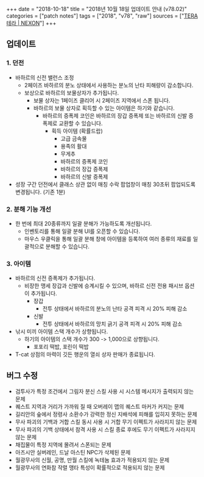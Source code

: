 +++
date = "2018-10-18"
title = "2018년 10월 18일 업데이트 안내 (v78.02)"
categories = ["patch notes"]
tags = ["2018", "v78", "raw"]
sources = ["[TERA 테라 | NEXON](http://tera.nexon.com/news/update/view.aspx?n4articlesn=360)"]
+++

## 업데이트

### **1.** 던전
- 바하르의 신전 밸런스 조정
  - 2페이즈 바하르의 분노 상태에서 사용하는 분노의 난타 피해량이 감소합니다.
  - 보상으로 바하르의 보물상자가 추가됩니다.
    - 보물 상자는 1페이즈 클리어 시 2페이즈 지역에서 스폰 됩니다.
    - 바하르의 보물 상자로 획득할 수 있는 아이템은 하기와 같습니다.
      - 바하르의 증폭제 코인은 바하르의 장갑 증폭제 또는 바하르의 신발 증폭제로 교환할 수 있습니다.
        - 획득 아이템 (확률드랍)
          - 고급 금속물
          - 용족의 활대
          - 무게추
          - 바하르의 증폭제 코인
          - 바하르의 장갑 증폭제
          - 바하르의 신발 증폭제
- 성장 구간 던전에서 클래스 상관 없이 매칭 수락 팝업창이 매칭 30초뒤 팝업되도록 변경됩니다. (기존 1분)

### **2.** 분해 기능 개선
- 한 번에 최대 20종류까지 일괄 분해가 가능하도록 개선됩니다.
  - 인벤토리를 통해 일괄 분해 UI를 오픈할 수 있습니다.
  - 마우스 우클릭을 통해 일괄 분해 창에 아이템을 등록하여 여러 종류의 재료를 일괄적으로 분해할 수 있습니다.

### **3.** 아이템
- 바하르의 신전 증폭제가 추가됩니다.
  - 비장한 맹세 장갑과 신발에 승계시킬 수 있으며, 바하르 신전 전용 패시브 옵션이 추가됩니다.
    - 장갑
      - 전투 상태에서 바하르의 분노의 난타 공격 피격 시 20% 피해 감소
    - 신발
      - 전투 상태에서 바하르의 망치 긁기 공격 피격 시 20% 피해 감소
- 낚시 미끼 아이템 스택 개수가 상향됩니다.
  - 하기의 아이템의 스택 개수가 300 -> 1,000으로 상향됩니다.
    - 포포리 떡밥, 포린이 떡밥
- T-cat 상점의 마력이 깃든 행운의 열쇠 상자 판매가 종료됩니다.  

## 버그 수정

- 검투사가 특정 조건에서 그림자 분신 스킬 사용 시 시스템 메시지가 출력되지 않는 문제
- 퀘스트 지역과 거리가 가까워 질 때 오버레이 맵의 퀘스트 마커가 커지는 문제
- 길리안의 숲에서 정령사 소환수가 강력한 정신 지배석에 피해를 입히지 못하는 문제
- 무사 파괴의 기백과 거합 스킬 동시 사용 시 거합 무기 이펙트가 사라지지 않는 문제
- 무사 파괴의 기백 상태에서 참격 사용 시 스킬 종료 후에도 무기 이펙트가 사라지지 않는 문제
- 채집물이 특정 지역에 몰려서 스폰되는 문제
- 아즈시안 실버레인, 드날 아스틴 NPC가 삭제된 문제
- 월광무사의 신월, 공명, 만월 스킬에 녹테늄 효과가 적용되지 않는 문제
- 월광무사의 연화참 작렬 맹타 특성이 확률적으로 적용되지 않는 문제
